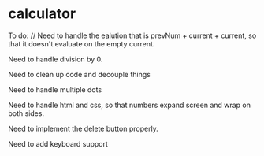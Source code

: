 # calculator

To do: //
Need to handle the ealution that is prevNum + current + current, so that it doesn't evaluate on the empty current.

Need to handle division by 0.

Need to clean up code and decouple things

Need to handle multiple dots

Need to handle html and css, so that numbers expand screen and wrap on both sides.

Need to implement the delete button properly.

Need to add keyboard support
